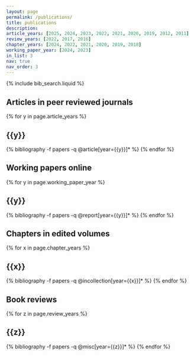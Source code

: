 ```yaml
---
layout: page
permalink: /publications/
title: publications
description:
article_years: [2025, 2024, 2023, 2022, 2021, 2020, 2019, 2012, 2011]
review_years: [2022, 2017, 2016]
chapter_years: [2024, 2022, 2021, 2020, 2019, 2018]
working_paper_year: [2024, 2023]
in_list: 3
nav: true
nav_order: 3
---
```


<!-- _pages/publications.md -->
<!-- Bibsearch Feature -->

{% include bib_search.liquid %}

<div class="publications">

<h2 class="pbtypes">Articles in peer reviewed journals</h2>

{% for y in page.article_years %}
  <h2 class="year">{{y}}</h2>
  {% bibliography -f papers -q @article[year={{y}}]* %}
{% endfor %}

<h2 class="pbtypes">Working papers online</h2>

{% for y in page.working_paper_year %}
  <h2 class="year">{{y}}</h2>
  {% bibliography -f papers -q @report[year={{y}}]* %}
{% endfor %}

<h2 class="pbtypes">Chapters in edited volumes</h2>

{% for x in page.chapter_years %}
  <h2 class="year">{{x}}</h2>
  {% bibliography -f papers -q @incollection[year={{x}}]* %}
{% endfor %}

<h2 class="pbtypes">Book reviews</h2>

{% for z in page.review_years %}
  <h2 class="year">{{z}}</h2>
  {% bibliography -f papers -q @misc[year={{z}}]* %}
{% endfor %}

</div>
